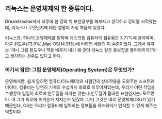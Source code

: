 ## 리눅스는 운영체제의 한 종류이다.

DreamHacker에서 하루에 한 강의 씩 보안공부를 해보자고 생각하고 강의를 시작했는데, 리눅스가 무엇인지에 대한 설명이 가장 처음에 있었다.

리눅스란, 하나의 운영체제를 말하며 데스크톱 컴퓨터의 점유율은 3.77%에 불과하며, 다른 윈도우(73.9%),Mac OS(14.91%)에 비하면 세발의 피 수준이었다.
그래서 혹자는 '아니 그럼 윈도우나 맥을 배우지 내가 왜 굳이 리눅스 같은 듣보잡을 들어야하지?'라고 생각하는 경우도 있다고 한다.

### 여기서 잠깐! 그럼 운영체제(Operating System)은 무엇인가?

운영체제란, 쉽게 말하면 컴퓨터(하드웨어)와 사람간의 상호작용을 도와주는 소프트웨어이다.
컴퓨터는 당연히 기계와 수십가지 회로로 이루어져있는데, 우리가 어떤 작업을 수행할때 일일이 회로에 인두질을 하지는 않는다(인두질이
올바른 표현인지는..모르겠다. 아 그거 회로에 뜨거운거 지지는거 있잖아 그거)
그것은 바로 운영체제(OS)가 있기 때문인데, OS는 우리가 컴퓨터에 입력하는 정보들을 하드웨어가 인식할 수 있게 해주는 역할이다.


